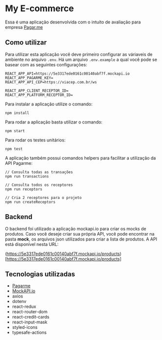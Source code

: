 # My E-commerce

Essa é uma aplicação desenvolvida com o intuíto de avaliação para empresa [Pagar.me](https://pagar.me/)

## Como utilizar

Para utilizar esta aplicação você deve primeiro configurar as váriaveis de ambiente no arquivo `.env`. Há um arquivo `.env.example` a qual você pode se basear com as seguintes
configurações:

```shell
REACT_APP_API=https://5e3317ede0161c00140abf7f.mockapi.io
REACT_APP_PAGARME_KEY=
REACT_APP_API_CEP=https://viacep.com.br/ws

REACT_APP_CLIENT_RECEPTOR_ID=
REACT_APP_PLATFORM_RECEPTOR_ID=
```

Para instalar a aplicação utilize o comando:

```shell
npm install
```

Para rodar a aplicação basta utilizar o comando:

```shell
npm start
```

Para rodar os testes unitários:

```shell
npm test
```

A aplicação também possui comandos helpers para facilitar a utilização da API Pagarme:

```shell
// Consulta todas as transações
npm run transactions

// Consulta todos os receptores
npm run receptors

// Cria 2 receptores para o projeto
npm run createReceptors
```

## Backend

O backend foi utilizado a aplicação mockapi.io para criar os mocks de produtos. Caso você deseje criar sua própria API, você pode encontrar na pasta
**mock**, os arquivos json utilizados para criar a lista de produtos. A API está disponível nesta URL:

(https://5e3317ede0161c00140abf7f.mockapi.io/products)[https://5e3317ede0161c00140abf7f.mockapi.io/products]

## Tecnologias utilizadas

- [Pagarme](https://github.com/pagarme/pagarme-js)
- [MockAPI.io](https://www.mockapi.io/)
- axios
- dotenv
- react-redux
- react-router-dom
- react-credit-cards
- react-input-mask
- styled-icons
- typesafe-actions
